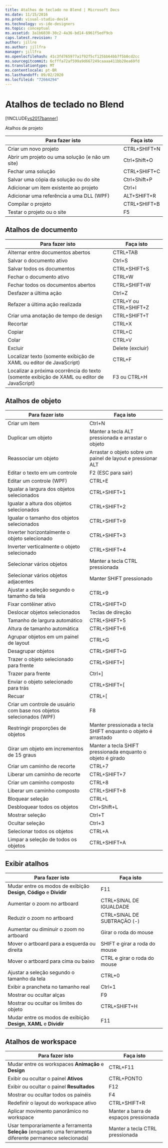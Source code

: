 ```yaml
---
title: Atalhos de teclado no Blend | Microsoft Docs
ms.date: 11/15/2016
ms.prod: visual-studio-dev14
ms.technology: vs-ide-designers
ms.topic: conceptual
ms.assetid: 3a1b6830-30c2-4a36-bd14-6961f5edf9cb
caps.latest.revision: 7
author: jillre
ms.author: jillfra
manager: jillfra
ms.openlocfilehash: 41c3fd765977a1f92f5cf125bb64bb7f5b0cd2cc
ms.sourcegitcommit: 6cfffa72af599a9d667249caaaa411bb28ea69fd
ms.translationtype: MT
ms.contentlocale: pt-BR
ms.lasthandoff: 09/02/2020
ms.locfileid: "72664294"
---
```

# <a name="keyboard-shortcuts-in-blend"></a>Atalhos de teclado no Blend
[!INCLUDE[vs2017banner](../includes/vs2017banner.md)]

Atalhos de projeto

|Para fazer isto|Faça isto|
|----------------|-------------|
|Criar um novo projeto|CTRL+SHIFT+N|
|Abrir um projeto ou uma solução (e não um site)|Ctrl+Shift+O|
|Fechar uma solução|CTRL+SHIFT+C|
|Salvar uma cópia da solução ou do site|Ctrl+Shift+P|
|Adicionar um item existente ao projeto|Ctrl+I|
|Adicionar uma referência a uma DLL (WPF)|ALT+SHIFT+R|
|Compilar o projeto|CTRL+SHIFT+B|
|Testar o projeto ou o site|F5|

## <a name="document-shortcuts"></a>Atalhos de documento

|Para fazer isto|Faça isto|
|----------------|-------------|
|Alternar entre documentos abertos|CTRL+TAB|
|Salvar o documento ativo|Ctrl+S|
|Salvar todos os documentos|CTRL+SHIFT+S|
|Fechar o documento ativo|CTRL+W|
|Fechar todos os documentos abertos|CTRL+SHIFT+W|
|Desfazer a última ação|Ctrl+Z|
|Refazer a última ação realizada|CTRL+Y ou CTRL+SHIFT+Z|
|Criar uma anotação de tempo de design|CTRL+SHIFT+T|
|Recortar|CTRL+X|
|Copiar|CTRL+C|
|Colar|CTRL+V|
|Excluir|Delete (excluir)|
|Localizar texto (somente exibição de XAML ou editor de JavaScript)|CTRL+F|
|Localizar a próxima ocorrência do texto (somente exibição de XAML ou editor de JavaScript)|F3 ou CTRL+H|

## <a name="object-shortcuts"></a>Atalhos de objeto

|Para fazer isto|Faça isto|
|----------------|-------------|
|Criar um item|Ctrl+N|
|Duplicar um objeto|Manter a tecla ALT pressionada e arrastar o objeto|
|Reassociar um objeto|Arrastar o objeto sobre um painel de layout e pressionar ALT|
|Editar o texto em um controle|F2 (ESC para sair)|
|Editar um controle (WPF)|CTRL+E|
|Igualar a largura dos objetos selecionados|CTRL+SHIFT+1|
|Igualar a altura dos objetos selecionados|CTRL+SHIFT+2|
|Igualar o tamanho dos objetos selecionados|CTRL+SHIFT+9|
|Inverter horizontalmente o objeto selecionado|CTRL+SHIFT+3|
|Inverter verticalmente o objeto selecionado|CTRL+SHIFT+4|
|Selecionar vários objetos|Manter a tecla CTRL pressionada|
|Selecionar vários objetos adjacentes|Manter SHIFT pressionado|
|Ajustar a seleção segundo o tamanho da tela|CTRL+9|
|Fixar contêiner ativo|CTRL+SHIFT+D|
|Deslocar objetos selecionados|Teclas de direção|
|Tamanho de largura automático|CTRL+SHIFT+5|
|Altura de tamanho automática|CTRL+SHIFT+6|
|Agrupar objetos em um painel de layout|CTRL+G|
|Desagrupar objetos|CTRL+SHIFT+G|
|Trazer o objeto selecionado para frente|CTRL+SHIFT+]|
|Trazer para frente|Ctrl+]|
|Enviar o objeto selecionado para trás|CTRL+SHIFT+[|
|Recuar|CTRL+[|
|Criar um controle de usuário com base nos objetos selecionados (WPF)|F8|
|Restringir proporções de objetos|Manter pressionada a tecla SHIFT enquanto o objeto é arrastado|
|Girar um objeto em incrementos de 15 graus|Manter a tecla SHIFT pressionada enquanto o objeto é girado|
|Criar um caminho de recorte|CTRL+7|
|Liberar um caminho de recorte|CTRL+SHIFT+7|
|Criar um caminho composto|CTRL+8|
|Liberar um caminho composto|CTRL+SHIFT+8|
|Bloquear seleção|CTRL+L|
|Desbloquear todos os objetos|Ctrl+Shift+L|
|Mostrar seleção|Ctrl+T|
|Ocultar seleção|Ctrl+3|
|Selecionar todos os objetos|CTRL+A|
|Limpar a seleção de todos os objetos|CTRL+SHIFT+A|

## <a name="view-shortcuts"></a>Exibir atalhos

|Para fazer isto|Faça isto|
|----------------|-------------|
|Mudar entre os modos de exibição **Design**, **Código** e **Dividir**|F11|
|Aumentar o zoom no artboard|CTRL+SINAL DE IGUALDADE|
|Reduzir o zoom no artboard|CTRL+SINAL DE SUBTRAÇÃO (-)|
|Aumentar ou diminuir o zoom no artboard|Girar o roda do mouse|
|Mover o artboard para a esquerda ou direita|SHIFT e girar a roda do mouse|
|Mover o artboard para cima ou baixo|CTRL e girar o roda do mouse|
|Ajustar a seleção segundo o tamanho da tela|CTRL+0|
|Exibir a prancheta no tamanho real|Ctrl+1|
|Mostrar ou ocultar alças|F9|
|Mostrar ou ocultar os limites do objeto|CTRL+SHIFT+H|
|Mudar entre os modos de exibição **Design**, **XAML** e **Dividir**|F11|

## <a name="workspace-shortcuts"></a>Atalhos de workspace

|Para fazer isto|Faça isto|
|----------------|-------------|
|Mudar entre os workspaces **Animação** e **Design**|CTRL+F11|
|Exibir ou ocultar o painel **Ativos**|CTRL+PONTO|
|Exibir ou ocultar o painel **Resultados**|F12|
|Mostrar ou ocultar todos os painéis|F4|
|Redefinir o layout do workspace ativo|CTRL+SHIFT+R|
|Aplicar movimento panorâmico no workspace|Manter a barra de espaços pressionada|
|Usar temporariamente a ferramenta **Seleção** (enquanto uma ferramenta diferente permanece selecionada)|Manter a tecla CTRL pressionada|
